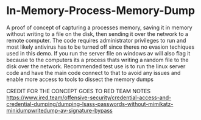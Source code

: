 # In-Memory-Process-Memory-Dump
A proof of concept of capturing a processes memory, saving it in memory without writing to a file on the disk, then sending it over the network to a remote computer. The code requires administrator privileges to run and most likely antivirus has to be turned off since theres no evasion techiques used in this demo. If you run the server file on windows av will also flag it because to the computers its a process thats writing a random file to the disk over the network. Recommended test use is to run the linux server code and have the main code connect to that to avoid any issues and enable more access to tools to dissect the memory dumps

CREDIT FOR THE CONCEPT GOES TO RED TEAM NOTES https://www.ired.team/offensive-security/credential-access-and-credential-dumping/dumping-lsass-passwords-without-mimikatz-minidumpwritedump-av-signature-bypass
